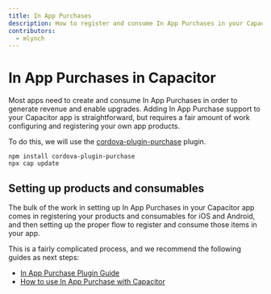 ```yaml
---
title: In App Purchases
description: How to register and consume In App Purchases in your Capacitor app or game
contributors:
  - mlynch
---
```


# In App Purchases in Capacitor

Most apps need to create and consume In App Purchases in order to generate revenue and enable upgrades. Adding In App Purchase support to your Capacitor app is straightforward, but requires a fair amount of work configuring and registering your own app products.

To do this, we will use the [cordova-plugin-purchase](https://github.com/j3k0/cordova-plugin-purchase) plugin.

```shell
npm install cordova-plugin-purchase
npx cap update
```

## Setting up products and consumables

The bulk of the work in setting up In App Purchases in your Capacitor app comes in registering your products and consumables for iOS and Android, and then setting up the proper flow to register and consume those items in your app.

This is a fairly complicated process, and we recommend the following guides as next steps:

- [In App Purchase Plugin Guide](https://purchase.cordova.fovea.cc/)
- [How to use In App Purchase with Capacitor](https://devdactic.com/ionic-in-app-purchase-capacitor/)
